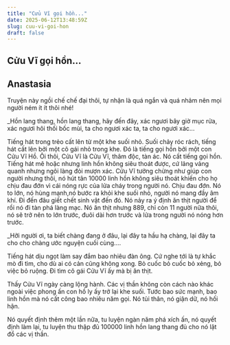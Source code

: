 ```yaml
---
title: "Cửu Vĩ gọi hồn..."
date: 2025-06-12T13:48:59Z
slug: cuu-vi-goi-hon
draft: false
---
```


## Cửu Vĩ gọi hồn...

## Anastasia

Truyện này ngồi chế chế đại thôi, tự nhận là quá ngắn và quá nhảm nên mọi người ném ít ít thôi nhé!
 
_Hồn lang thang, hồn lang thang, hãy đến đây, xác ngươi bây giờ mục rửa, xác ngươi hôi thối bốc mùi, ta cho ngươi xác ta, ta cho ngươi xác...

 Tiếng hát trong trẻo cất lên từ một khe suối nhỏ. Suối chảy róc rách, tiếng hát cất lên bởi một cô gái nhỏ trong khe. Đó là tiếng gọi hồn bởi một con Cửu Vĩ Hồ. Ôi thôi, Cửu Vĩ là Cửu Vĩ, thâm độc, tàn ác. Nó cất tiếng gọi hồn. Tiếng hát mê hoặc nhưng linh hồn không siêu thoát được, cứ lảng vảng quanh nhưng ngôi làng đòi mượn xác. Cửu Vĩ tưởng chừng như giúp con người nhưng thôi, nó hút tân 10000 linh hồn không siêu thoát khiến cho họ chịu đau đớn vì cái nóng rực của lửa cháy trong người nó. Chịu đau đớn. Nó to lớn, nó hùng mạnh,nó bước ra khỏi khe suối nhỏ, người nó mang đầy âm khí. Đi đến đâu giết chết sinh vật đến đó. Nó nảy ra ý định ăn thịt người để rồi nó đi tàn phá làng mạc. Nó ăn thịt nhưng 889, chỉ còn 11 người nữa thôi, nó sẽ trở nên to lớn trước, đuôi dài hơn trước và lửa trong người nó nóng hơn trước. 

 _Hỡi người ơi, ta biết chàng đang ở đâu, lại đây ta hầu hạ chàng, lại đây ta cho cho chàng ước nguyện cuối cùng....

 Tiếng hát dịu ngọt làm say đắm bao nhiêu đàn ông. Cứ nghe tới là tự khắc mò đi tìm, cho dù ai có cản cũng không xong. Bỏ cuốc bỏ cuốc bỏ xẻng, bỏ việc bỏ ruộng. Đi tìm cô gái Cửu Vĩ ấy mà bị ăn thịt. 

 Thấy Cửu Vĩ ngày càng lộng hành. Các vị thần không còn cách nào khác ngoài việc phong ấn con hồ ly ấy trở lại khe suối. Tước bao sức mạnh, bao linh hồn mà nó cất công bao nhiêu năm gọi. Nó tủi thân, nó giận dữ, nó hối hận. 

 Nó quyết định thêm một lần nữa, tu luyện ngàn năm phá xích ấn, nó quyết định làm lại, tu luyện thu thập đủ 100000 linh hồn lang thang đủ cho nó lật đổ các vị thần.